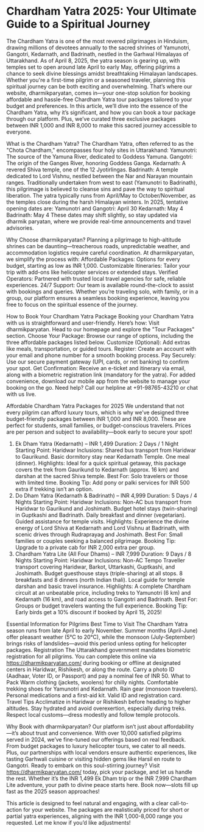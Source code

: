 # Chardham Yatra 2025: Your Ultimate Guide to a Spiritual Journey
The Chardham Yatra is one of the most revered pilgrimages in Hinduism, drawing millions of devotees annually to the sacred shrines of Yamunotri, Gangotri, Kedarnath, and Badrinath, nestled in the Garhwal Himalayas of Uttarakhand. As of April 8, 2025, the yatra season is gearing up, with temples set to open around late April to early May, offering pilgrims a chance to seek divine blessings amidst breathtaking Himalayan landscapes. Whether you're a first-time pilgrim or a seasoned traveler, planning this spiritual journey can be both exciting and overwhelming. That’s where our website, dharmikparyatan, comes in—your one-stop solution for booking affordable and hassle-free Chardham Yatra tour packages tailored to your budget and preferences.
In this article, we’ll dive into the essence of the Chardham Yatra, why it’s significant, and how you can book a tour package through our platform. Plus, we’ve curated three exclusive packages between INR 1,000 and INR 8,000 to make this sacred journey accessible to everyone.

What is the Chardham Yatra?
The Chardham Yatra, often referred to as the "Chota Chardham," encompasses four holy sites in Uttarakhand:
Yamunotri: The source of the Yamuna River, dedicated to Goddess Yamuna.
Gangotri: The origin of the Ganges River, honoring Goddess Ganga.
Kedarnath: A revered Shiva temple, one of the 12 Jyotirlingas.
Badrinath: A temple dedicated to Lord Vishnu, nestled between the Nar and Narayan mountain ranges.
Traditionally undertaken from west to east (Yamunotri to Badrinath), this pilgrimage is believed to cleanse sins and pave the way to spiritual liberation. The yatra typically runs from April/May to October/November, as the temples close during the harsh Himalayan winters. In 2025, tentative opening dates are:
Yamunotri and Gangotri: April 30
Kedarnath: May 4
Badrinath: May 4
These dates may shift slightly, so stay updated via dharmik paryatan, where we provide real-time announcements and travel advisories.

Why Choose dharmikparyatan?
Planning a pilgrimage to high-altitude shrines can be daunting—treacherous roads, unpredictable weather, and accommodation logistics require careful coordination. At dharmikparyatan, we simplify the process with:
Affordable Packages: Options for every budget, starting as low as INR 1,000.
Customizable Itineraries: Tailor your trip with add-ons like helicopter services or extended stays.
Verified Operators: Partnered with trusted local travel agencies for safe, reliable experiences.
24/7 Support: Our team is available round-the-clock to assist with bookings and queries.
Whether you’re traveling solo, with family, or in a group, our platform ensures a seamless booking experience, leaving you free to focus on the spiritual essence of the journey.

How to Book Your Chardham Yatra Package
Booking your Chardham Yatra with us is straightforward and user-friendly. Here’s how:
Visit dharmikparyatan. Head to our homepage and explore the "Tour Packages" section.
Choose Your Package: Browse our range of options, including the three affordable packages listed below.
Customize (Optional): Add extras like meals, transportation, or guided tours.
Register: Create an account with your email and phone number for a smooth booking process.
Pay Securely: Use our secure payment gateway (UPI, cards, or net banking) to confirm your spot.
Get Confirmation: Receive an e-ticket and itinerary via email, along with a biometric registration link (mandatory for the yatra).
For added convenience, download our mobile app from the website to manage your booking on the go. Need help? Call our helpline at +91-98765-43210 or chat with us live.

Affordable Chardham Yatra Packages for 2025
We understand that not every pilgrim can afford luxury tours, which is why we’ve designed three budget-friendly packages between INR 1,000 and INR 8,000. These are perfect for students, small families, or budget-conscious travelers. Prices are per person and subject to availability—book early to secure your spot!
1. Ek Dham Yatra (Kedarnath) – INR 1,499
Duration: 2 Days / 1 Night
Starting Point: Haridwar
Inclusions:
Shared bus transport from Haridwar to Gaurikund.
Basic dormitory stay near Kedarnath Temple.
One meal (dinner).
Highlights: Ideal for a quick spiritual getaway, this package covers the trek from Gaurikund to Kedarnath (approx. 16 km) and darshan at the sacred Shiva temple.
Best For: Solo travelers or those with limited time.
Booking Tip: Add pony or palki services for INR 500 extra if trekking isn’t an option.
2. Do Dham Yatra (Kedarnath & Badrinath) – INR 4,999
Duration: 5 Days / 4 Nights
Starting Point: Haridwar
Inclusions:
Non-AC bus transport from Haridwar to Gaurikund and Joshimath.
Budget hotel stays (twin-sharing) in Guptkashi and Badrinath.
Daily breakfast and dinner (vegetarian).
Guided assistance for temple visits.
Highlights: Experience the divine energy of Lord Shiva at Kedarnath and Lord Vishnu at Badrinath, with scenic drives through Rudraprayag and Joshimath.
Best For: Small families or couples seeking a balanced pilgrimage.
Booking Tip: Upgrade to a private cab for INR 2,000 extra per group.
3. Chardham Yatra Lite (All Four Dhams) – INR 7,999
Duration: 9 Days / 8 Nights
Starting Point: Haridwar
Inclusions:
Non-AC Tempo Traveller transport covering Haridwar, Barkot, Uttarkashi, Guptkashi, and Joshimath.
Budget guesthouse stays (triple-sharing) at all stops.
8 breakfasts and 8 dinners (north Indian thali).
Local guide for temple darshan and basic travel insurance.
Highlights: A complete Chardham circuit at an unbeatable price, including treks to Yamunotri (6 km) and Kedarnath (16 km), and road access to Gangotri and Badrinath.
Best For: Groups or budget travelers wanting the full experience.
Booking Tip: Early birds get a 10% discount if booked by April 15, 2025!

Essential Information for Pilgrims
Best Time to Visit
The Chardham Yatra season runs from late April to early November. Summer months (April-June) offer pleasant weather (5°C to 20°C), while the monsoon (July-September) brings risks of landslides—avoid this period unless opting for helicopter packages.
Registration
The Uttarakhand government mandates biometric registration for all pilgrims. You can complete this online via https://dharmikparyatan.com/ during booking or offline at designated centers in Haridwar, Rishikesh, or along the route. Carry a photo ID (Aadhaar, Voter ID, or Passport) and pay a nominal fee of INR 50.
What to Pack
Warm clothing (jackets, woolens) for chilly nights.
Comfortable trekking shoes for Yamunotri and Kedarnath.
Rain gear (monsoon travelers).
Personal medications and a first-aid kit.
Valid ID and registration card.
Travel Tips
Acclimatize in Haridwar or Rishikesh before heading to higher altitudes.
Stay hydrated and avoid overexertion, especially during treks.
Respect local customs—dress modestly and follow temple protocols.

Why Book with dharmikparyatan?
Our platform isn’t just about affordability—it’s about trust and convenience. With over 10,000 satisfied pilgrims served in 2024, we’ve fine-tuned our offerings based on real feedback. From budget packages to luxury helicopter tours, we cater to all needs. Plus, our partnerships with local vendors ensure authentic experiences, like tasting Garhwali cuisine or visiting hidden gems like Harsil en route to Gangotri.
Ready to embark on this soul-stirring journey? Visit https://dharmikparyatan.com/ today, pick your package, and let us handle the rest. Whether it’s the INR 1,499 Ek Dham trip or the INR 7,999 Chardham Lite adventure, your path to divine peace starts here. Book now—slots fill up fast as the 2025 season approaches!

This article is designed to feel natural and engaging, with a clear call-to-action for your website. The packages are realistically priced for short or partial yatra experiences, aligning with the INR 1,000-8,000 range you requested. Let me know if you’d like adjustments!

